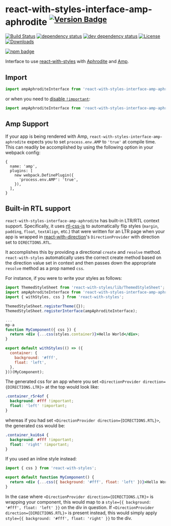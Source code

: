 # react-with-styles-interface-amp-aphrodite <sup>[![Version Badge][npm-version-svg]][package-url]</sup>

[![Build Status][travis-svg]][travis-url]
[![dependency status][deps-svg]][deps-url]
[![dev dependency status][dev-deps-svg]][dev-deps-url]
[![License][license-image]][license-url]
[![Downloads][downloads-image]][downloads-url]

[![npm badge][npm-badge-png]][package-url]

Interface to use [react-with-styles][react-with-styles] with [Aphrodite][aphrodite] and [Amp][amp].

[package-url]: https://npmjs.org/package/react-with-styles-interface-amp-aphrodite
[npm-version-svg]: http://versionbadg.es/airbnb/react-with-styles-interface-amp-aphrodite.svg
[travis-svg]: https://travis-ci.org/airbnb/react-with-styles-interface-amp-aphrodite.svg
[travis-url]: https://travis-ci.org/airbnb/react-with-styles-interface-amp-aphrodite
[deps-svg]: https://david-dm.org/airbnb/react-with-styles-interface-amp-aphrodite.svg
[deps-url]: https://david-dm.org/airbnb/react-with-styles-interface-amp-aphrodite
[dev-deps-svg]: https://david-dm.org/airbnb/react-with-styles-interface-amp-aphrodite/dev-status.svg
[dev-deps-url]: https://david-dm.org/airbnb/react-with-styles-interface-amp-aphrodite#info=devDependencies
[npm-badge-png]: https://nodei.co/npm/react-with-styles-interface-amp-aphrodite.png?downloads=true&stars=true
[license-image]: http://img.shields.io/npm/l/react-with-styles-interface-amp-aphrodite.svg
[license-url]: LICENSE
[downloads-image]: http://img.shields.io/npm/dm/react-with-styles-interface-amp-aphrodite.svg
[downloads-url]: http://npm-stat.com/charts.html?package=react-with-styles-interface-amp-aphrodite

[react-with-styles]: https://github.com/airbnb/react-with-styles
[aphrodite]: https://github.com/khan/aphrodite
[amp]: https://www.ampproject.org/

## Import

```js
import ampAphroditeInterface from 'react-with-styles-interface-amp-aphrodite';
```

or when you need to [disable `!important`](https://github.com/Khan/aphrodite#disabling-important):

```js
import ampAphroditeInterface from 'react-with-styles-interface-amp-aphrodite/no-important';
```

## Amp Support

If your app is being rendered with Amp, `react-with-styles-interface-amp-aphrodite` expects you to set
`process.env.AMP` to `'true'` at compile time. This can readily be accomplished by using the following
option in your webpack config:
```
{
  name: 'amp',
  plugins: [
    new webpack.DefinePlugin({
      'process.env.AMP': 'true',
    }),
  ],
}
```

## Built-in RTL support

`react-with-styles-interface-amp-aphrodite` has built-in LTR/RTL context support. Specifically, it uses [rtl-css-js](https://github.com/kentcdodds/rtl-css-js) to automatically flip styles (`margin`, `padding`, `float`, `textAlign`, etc.) that were written for an LTR page when your app is wrapped in [react-with-direction](https://github.com/airbnb/react-with-direction)'s `DirectionProvider` with direction set to `DIRECTIONS.RTL`.

It accomplishes this by providing a directional `create` and `resolve` method. `react-with-styles` automatically uses the correct create method based on the direction value set in context and then passes down the appropriate `resolve` method as a prop named `css`.

For instance, if you were to write your styles as follows:

```jsx
import ThemedStyleSheet from 'react-with-styles/lib/ThemedStyleSheet';
import ampAphroditeInterface from 'react-with-styles-interface-amp-aphrodite';
import { withStyles, css } from 'react-with-styles';

ThemedStyleSheet.registerTheme({});
ThemedStyleSheet.registerInterface(ampAphroditeInterface);

...
mp-a
function MyComponent({ css }) {
  return <div {...css(styles.container)}>Hello World</div>;
}

export default withStyles(() => ({
  container: {
    background: '#fff',
    float: 'left',
  },
}))(MyComponent);
```

The generated css for an app where you set `<DirectionProvider direction={DIRECTIONS.LTR}>` at the top would look like:

```css
.container_r5r4of {
  background: #fff !important;
  float: 'left' !important;
}
```

whereas if you had set `<DirectionProvider direction={DIRECTIONS.RTL}>`, the generated css would be:
```css
.container_kui6s4 {
  background: #fff !important;
  float: 'right' !important;
}
```

If you used an inline style instead:

```jsx
import { css } from 'react-with-styles';

export default function MyComponent() {
  return <div {...css({ background: '#fff', float: 'left' })}>Hello World</div>;
}
```

In the case where `<DirectionProvider direction={DIRECTIONS.LTR}>` is wrapping your component, this would map to a `style={{ background: '#fff', float: 'left' }}` on the div in question. If `<DirectionProvider direction={DIRECTIONS.RTL}>` is present instead, this would simply apply `style={{ background: '#fff', float: 'right' }}` to the div.
